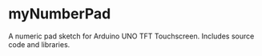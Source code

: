 # myNumberPad
A numeric pad sketch for Arduino UNO TFT Touchscreen. Includes source code and libraries.
